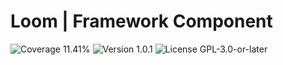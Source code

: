 # Loom | Framework Component

<p>
<!-- Coverage Badge -->
<img src="https://img.shields.io/badge/Coverage-11.41%25-cb2f1c" alt="Coverage 11.41%">
<!-- Version Badge -->
<img src="https://img.shields.io/badge/Version-1.0.1-blue" alt="Version 1.0.1">
<!-- License Badge -->
<img src="https://img.shields.io/badge/License-GPL--3.0--or--later-40adbc" alt="License GPL-3.0-or-later">
</p>